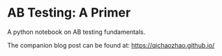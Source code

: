 # AB Testing: A Primer

A python notebook on AB testing fundamentals.

The companion blog post can be found at: https://qichaozhao.github.io/
